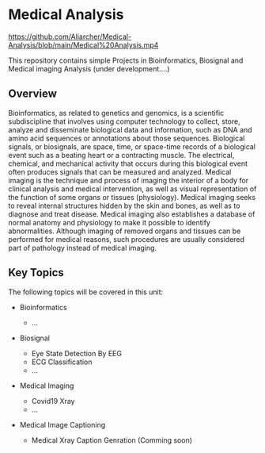 # Medical Analysis

https://github.com/Aliarcher/Medical-Analysis/blob/main/Medical%20Analysis.mp4

This repository contains simple Projects in Bioinformatics, Biosignal and Medical imaging Analysis (under development....)
## Overview
Bioinformatics, as related to genetics and genomics, is a scientific subdiscipline that involves using computer technology to collect, store, analyze and disseminate biological data and information, such as DNA and amino acid sequences or annotations about those sequences.
Biological signals, or biosignals, are space, time, or space-time records of a biological event such as a beating heart or a contracting muscle. The electrical, chemical, and mechanical activity that occurs during this biological event often produces signals that can be measured and analyzed.
Medical imaging is the technique and process of imaging the interior of a body for clinical analysis and medical intervention, as well as visual representation of the function of some organs or tissues (physiology). Medical imaging seeks to reveal internal structures hidden by the skin and bones, as well as to diagnose and treat disease. Medical imaging also establishes a database of normal anatomy and physiology to make it possible to identify abnormalities. Although imaging of removed organs and tissues can be performed for medical reasons, such procedures are usually considered part of pathology instead of medical imaging.


## Key Topics
The following topics will be covered in this unit:
* Bioinformatics
  * ...
  
* Biosignal
  * Eye State Detection By EEG
  * ECG Classification
  * ...
    
* Medical Imaging
  * Covid19 Xray
  * ...
* Medical Image Captioning
  * Medical Xray Caption Genration (Comming soon)
